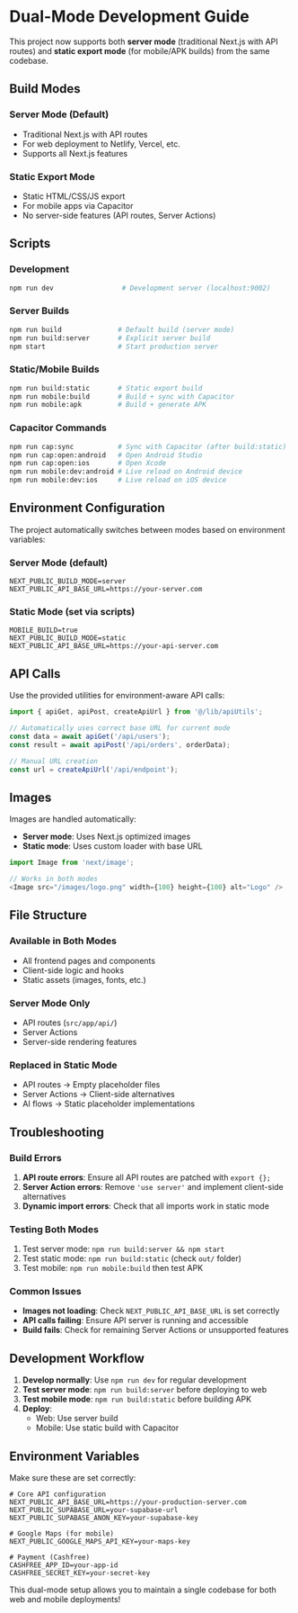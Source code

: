# Dual-Mode Development Guide

This project now supports both **server mode** (traditional Next.js with API routes) and **static export mode** (for mobile/APK builds) from the same codebase.

## Build Modes

### Server Mode (Default)
- Traditional Next.js with API routes
- For web deployment to Netlify, Vercel, etc.
- Supports all Next.js features

### Static Export Mode
- Static HTML/CSS/JS export
- For mobile apps via Capacitor
- No server-side features (API routes, Server Actions)

## Scripts

### Development
```bash
npm run dev                 # Development server (localhost:9002)
```

### Server Builds
```bash
npm run build              # Default build (server mode)
npm run build:server       # Explicit server build
npm start                  # Start production server
```

### Static/Mobile Builds
```bash
npm run build:static       # Static export build
npm run mobile:build       # Build + sync with Capacitor
npm run mobile:apk         # Build + generate APK
```

### Capacitor Commands
```bash
npm run cap:sync           # Sync with Capacitor (after build:static)
npm run cap:open:android   # Open Android Studio
npm run cap:open:ios       # Open Xcode
npm run mobile:dev:android # Live reload on Android device
npm run mobile:dev:ios     # Live reload on iOS device
```

## Environment Configuration

The project automatically switches between modes based on environment variables:

### Server Mode (default)
```env
NEXT_PUBLIC_BUILD_MODE=server
NEXT_PUBLIC_API_BASE_URL=https://your-server.com
```

### Static Mode (set via scripts)
```env
MOBILE_BUILD=true
NEXT_PUBLIC_BUILD_MODE=static
NEXT_PUBLIC_API_BASE_URL=https://your-api-server.com
```

## API Calls

Use the provided utilities for environment-aware API calls:

```typescript
import { apiGet, apiPost, createApiUrl } from '@/lib/apiUtils';

// Automatically uses correct base URL for current mode
const data = await apiGet('/api/users');
const result = await apiPost('/api/orders', orderData);

// Manual URL creation
const url = createApiUrl('/api/endpoint');
```

## Images

Images are handled automatically:
- **Server mode**: Uses Next.js optimized images
- **Static mode**: Uses custom loader with base URL

```typescript
import Image from 'next/image';

// Works in both modes
<Image src="/images/logo.png" width={100} height={100} alt="Logo" />
```

## File Structure

### Available in Both Modes
- All frontend pages and components
- Client-side logic and hooks
- Static assets (images, fonts, etc.)

### Server Mode Only
- API routes (`src/app/api/`)
- Server Actions
- Server-side rendering features

### Replaced in Static Mode
- API routes → Empty placeholder files
- Server Actions → Client-side alternatives
- AI flows → Static placeholder implementations

## Troubleshooting

### Build Errors
1. **API route errors**: Ensure all API routes are patched with `export {};`
2. **Server Action errors**: Remove `'use server'` and implement client-side alternatives
3. **Dynamic import errors**: Check that all imports work in static mode

### Testing Both Modes
1. Test server mode: `npm run build:server && npm start`
2. Test static mode: `npm run build:static` (check `out/` folder)
3. Test mobile: `npm run mobile:build` then test APK

### Common Issues
- **Images not loading**: Check `NEXT_PUBLIC_API_BASE_URL` is set correctly
- **API calls failing**: Ensure API server is running and accessible
- **Build fails**: Check for remaining Server Actions or unsupported features

## Development Workflow

1. **Develop normally**: Use `npm run dev` for regular development
2. **Test server mode**: `npm run build:server` before deploying to web
3. **Test mobile mode**: `npm run build:static` before building APK
4. **Deploy**: 
   - Web: Use server build
   - Mobile: Use static build with Capacitor

## Environment Variables

Make sure these are set correctly:

```env
# Core API configuration
NEXT_PUBLIC_API_BASE_URL=https://your-production-server.com
NEXT_PUBLIC_SUPABASE_URL=your-supabase-url
NEXT_PUBLIC_SUPABASE_ANON_KEY=your-supabase-key

# Google Maps (for mobile)
NEXT_PUBLIC_GOOGLE_MAPS_API_KEY=your-maps-key

# Payment (Cashfree)
CASHFREE_APP_ID=your-app-id
CASHFREE_SECRET_KEY=your-secret-key
```

This dual-mode setup allows you to maintain a single codebase for both web and mobile deployments!
